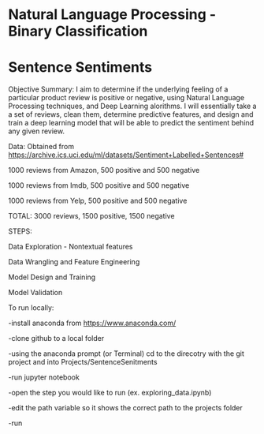 # Natural Language Processing - Binary Classification
# Sentence Sentiments

Objective Summary: I aim to determine if the underlying feeling of a particular product review is positive or negative, using Natural Language Processing techniques, and Deep Learning alorithms. I will essentially take a a set of reviews, clean them, determine predictive features, and design and train a deep learning model that will be able to predict the sentiment behind any given review.

Data: Obtained from https://archive.ics.uci.edu/ml/datasets/Sentiment+Labelled+Sentences#

1000 reviews from Amazon, 500 positive and 500 negative

1000 reviews from Imdb, 500 positive and 500 negative

1000 reviews from Yelp, 500 positive and 500 negative

TOTAL: 3000 reviews, 1500 positive, 1500 negative


STEPS:

Data Exploration - Nontextual features

Data Wrangling and Feature Engineering

Model Design and Training

Model Validation


To run locally:

-install anaconda from https://www.anaconda.com/

-clone github to a local folder

-using the anaconda prompt (or Terminal) cd to the direcotry with the git project and into Projects/SentenceSenitments

-run jupyter notebook

-open the step you would like to run (ex. exploring_data.ipynb)

-edit the path variable so it shows the correct path to the projects folder

-run

